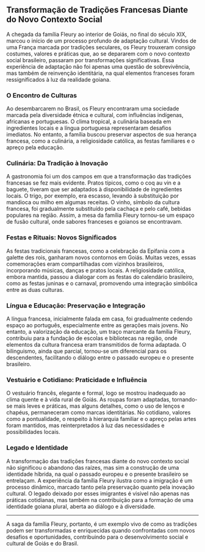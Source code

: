 ## Transformação de Tradições Francesas Diante do Novo Contexto Social

A chegada da família Fleury ao interior de Goiás, no final do século XIX, marcou o início de um processo profundo de adaptação cultural. Vindos de uma França marcada por tradições seculares, os Fleury trouxeram consigo costumes, valores e práticas que, ao se depararem com o novo contexto social brasileiro, passaram por transformações significativas. Essa experiência de adaptação não foi apenas uma questão de sobrevivência, mas também de reinvenção identitária, na qual elementos franceses foram ressignificados à luz da realidade goiana.

### O Encontro de Culturas

Ao desembarcarem no Brasil, os Fleury encontraram uma sociedade marcada pela diversidade étnica e cultural, com influências indígenas, africanas e portuguesas. O clima tropical, a culinária baseada em ingredientes locais e a língua portuguesa representaram desafios imediatos. No entanto, a família buscou preservar aspectos de sua herança francesa, como a culinária, a religiosidade católica, as festas familiares e o apreço pela educação.

### Culinária: Da Tradição à Inovação

A gastronomia foi um dos campos em que a transformação das tradições francesas se fez mais evidente. Pratos típicos, como o coq au vin e a baguete, tiveram que ser adaptados à disponibilidade de ingredientes locais. O trigo, por exemplo, era escasso, levando à substituição por mandioca ou milho em algumas receitas. O vinho, símbolo da cultura francesa, foi gradualmente substituído pela cachaça e pelo café, bebidas populares na região. Assim, a mesa da família Fleury tornou-se um espaço de fusão cultural, onde sabores franceses e goianos se encontravam.

### Festas e Rituais: Novos Significados

As festas tradicionais francesas, como a celebração da Epifania com a galette des rois, ganharam novos contornos em Goiás. Muitas vezes, essas comemorações eram compartilhadas com vizinhos brasileiros, incorporando músicas, danças e pratos locais. A religiosidade católica, embora mantida, passou a dialogar com as festas do calendário brasileiro, como as festas juninas e o carnaval, promovendo uma integração simbólica entre as duas culturas.

### Língua e Educação: Preservação e Integração

A língua francesa, inicialmente falada em casa, foi gradualmente cedendo espaço ao português, especialmente entre as gerações mais jovens. No entanto, a valorização da educação, um traço marcante da família Fleury, contribuiu para a fundação de escolas e bibliotecas na região, onde elementos da cultura francesa eram transmitidos de forma adaptada. O bilinguismo, ainda que parcial, tornou-se um diferencial para os descendentes, facilitando o diálogo entre o passado europeu e o presente brasileiro.

### Vestuário e Cotidiano: Praticidade e Influência

O vestuário francês, elegante e formal, logo se mostrou inadequado ao clima quente e à vida rural de Goiás. As roupas foram adaptadas, tornando-se mais leves e práticas, mas alguns detalhes, como o uso de lenços e chapéus, permaneceram como marcas identitárias. No cotidiano, valores como a pontualidade, o respeito à hierarquia familiar e o apreço pelas artes foram mantidos, mas reinterpretados à luz das necessidades e possibilidades locais.

### Legado e Identidade

A transformação das tradições francesas diante do novo contexto social não significou o abandono das raízes, mas sim a construção de uma identidade híbrida, na qual o passado europeu e o presente brasileiro se entrelaçam. A experiência da família Fleury ilustra como a imigração é um processo dinâmico, marcado tanto pela preservação quanto pela inovação cultural. O legado deixado por esses imigrantes é visível não apenas nas práticas cotidianas, mas também na contribuição para a formação de uma identidade goiana plural, aberta ao diálogo e à diversidade.

---

A saga da família Fleury, portanto, é um exemplo vivo de como as tradições podem ser transformadas e enriquecidas quando confrontadas com novos desafios e oportunidades, contribuindo para o desenvolvimento social e cultural de Goiás e do Brasil.